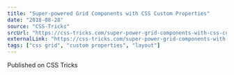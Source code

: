 ```yaml
---
title: "Super-powered Grid Components with CSS Custom Properties"
date: "2018-08-28"
source: "CSS-Tricks"
srcUrl: "https://css-tricks.com/super-power-grid-components-with-css-custom-properties/"
externalLink: "https://css-tricks.com/super-power-grid-components-with-css-custom-properties/"
tags: ["css grid", "custom properties", "layout"]
---
```


Published on CSS Tricks
